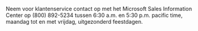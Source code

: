 Neem voor klantenservice contact op met het Microsoft Sales Information Center op (800) 892-5234 tussen 6:30 a.m. en 5:30 p.m. pacific time, maandag tot en met vrijdag, uitgezonderd feestdagen.

<!--HONumber=May16_HO1-->


